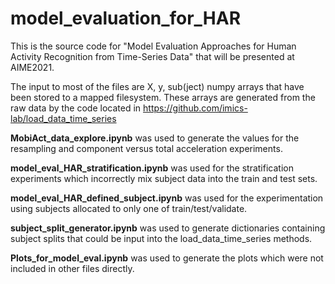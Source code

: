 # model_evaluation_for_HAR

This is the source code for "Model Evaluation Approaches for Human Activity Recognition from Time-Series Data" that will be presented at AIME2021.

The input to most of the files are X, y, sub(ject) numpy arrays that have been stored to a mapped filesystem.   These arrays are generated from the raw data by the code located in https://github.com/imics-lab/load_data_time_series

**MobiAct_data_explore.ipynb** was used to generate the values for the resampling and component versus total acceleration experiments.

**model_eval_HAR_stratification.ipynb** was used for the stratification experiments which incorrectly mix subject data into the train and test sets.

**model_eval_HAR_defined_subject.ipynb** was used for the experimentation using subjects allocated to only one of train/test/validate.

**subject_split_generator.ipynb** was used to generate dictionaries containing subject splits that could be input into the load_data_time_series methods.

**Plots_for_model_eval.ipynb** was used to generate the plots which were not included in other files directly.
